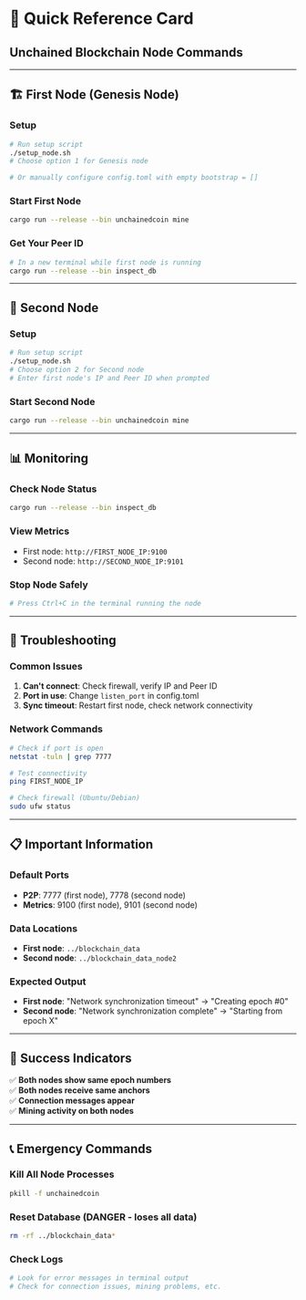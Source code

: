 # 🚀 Quick Reference Card
## Unchained Blockchain Node Commands

---

## 🏗️ First Node (Genesis Node)

### Setup
```bash
# Run setup script
./setup_node.sh
# Choose option 1 for Genesis node

# Or manually configure config.toml with empty bootstrap = []
```

### Start First Node
```bash
cargo run --release --bin unchainedcoin mine
```

### Get Your Peer ID
```bash
# In a new terminal while first node is running
cargo run --release --bin inspect_db
```

---

## 🔗 Second Node

### Setup
```bash
# Run setup script
./setup_node.sh
# Choose option 2 for Second node
# Enter first node's IP and Peer ID when prompted
```

### Start Second Node
```bash
cargo run --release --bin unchainedcoin mine
```

---

## 📊 Monitoring

### Check Node Status
```bash
cargo run --release --bin inspect_db
```

### View Metrics
- First node: `http://FIRST_NODE_IP:9100`
- Second node: `http://SECOND_NODE_IP:9101`

### Stop Node Safely
```bash
# Press Ctrl+C in the terminal running the node
```

---

## 🔧 Troubleshooting

### Common Issues
1. **Can't connect**: Check firewall, verify IP and Peer ID
2. **Port in use**: Change `listen_port` in config.toml
3. **Sync timeout**: Restart first node, check network connectivity

### Network Commands
```bash
# Check if port is open
netstat -tuln | grep 7777

# Test connectivity
ping FIRST_NODE_IP

# Check firewall (Ubuntu/Debian)
sudo ufw status
```

---

## 📋 Important Information

### Default Ports
- **P2P**: 7777 (first node), 7778 (second node)
- **Metrics**: 9100 (first node), 9101 (second node)

### Data Locations
- **First node**: `../blockchain_data`
- **Second node**: `../blockchain_data_node2`

### Expected Output
- **First node**: "Network synchronization timeout" → "Creating epoch #0"
- **Second node**: "Network synchronization complete" → "Starting from epoch X"

---

## 🎯 Success Indicators

✅ **Both nodes show same epoch numbers**  
✅ **Both nodes receive same anchors**  
✅ **Connection messages appear**  
✅ **Mining activity on both nodes**  

---

## 📞 Emergency Commands

### Kill All Node Processes
```bash
pkill -f unchainedcoin
```

### Reset Database (DANGER - loses all data)
```bash
rm -rf ../blockchain_data*
```

### Check Logs
```bash
# Look for error messages in terminal output
# Check for connection issues, mining problems, etc.
```